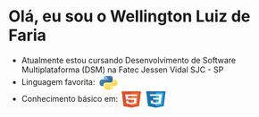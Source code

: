 # Olá, eu sou o Wellington Luiz de Faria

- Atualmente estou cursando Desenvolvimento de Software Multiplataforma (DSM) na Fatec Jessen Vidal SJC - SP
- Linguagem favorita: <img align="center" alt="Rafa-Python" height="30" width="40" src="https://raw.githubusercontent.com/devicons/devicon/master/icons/python/python-original.svg">
- Conhecimento básico em: <img align="center" alt="Rafa-HTML" height="30" width="40" src="https://raw.githubusercontent.com/devicons/devicon/master/icons/html5/html5-original.svg">
  <img align="center" alt="Rafa-CSS" height="30" width="40" src="https://raw.githubusercontent.com/devicons/devicon/master/icons/css3/css3-original.svg">
